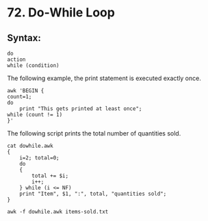 # 72. Do-While Loop

## Syntax:
```
do
action
while (condition)
```

The following example, the print statement is executed exactly once.
```
awk 'BEGIN {
count=1;
do
    print "This gets printed at least once";
while (count != 1)
}'
```

The following script prints the total number of quantities sold.
```
cat dowhile.awk
{
    i=2; total=0;
    do
    {
        total += $i;
        i++;
    } while (i <= NF)
    print "Item", $1, ":", total, "quantities sold";
}

awk -f dowhile.awk items-sold.txt
```
